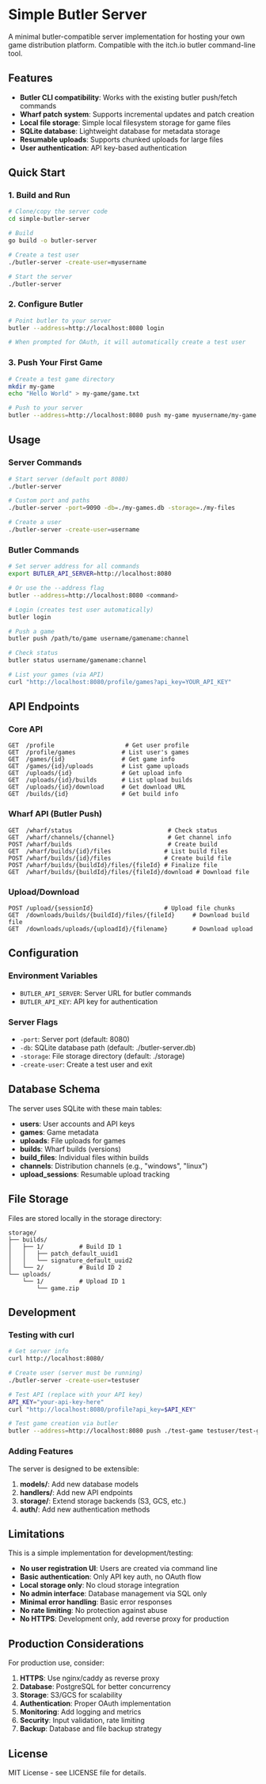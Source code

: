 # Simple Butler Server

A minimal butler-compatible server implementation for hosting your own game distribution platform. Compatible with the itch.io butler command-line tool.

## Features

- **Butler CLI compatibility**: Works with the existing butler push/fetch commands
- **Wharf patch system**: Supports incremental updates and patch creation
- **Local file storage**: Simple local filesystem storage for game files
- **SQLite database**: Lightweight database for metadata storage
- **Resumable uploads**: Supports chunked uploads for large files
- **User authentication**: API key-based authentication

## Quick Start

### 1. Build and Run

```bash
# Clone/copy the server code
cd simple-butler-server

# Build
go build -o butler-server

# Create a test user
./butler-server -create-user=myusername

# Start the server
./butler-server
```

### 2. Configure Butler

```bash
# Point butler to your server
butler --address=http://localhost:8080 login

# When prompted for OAuth, it will automatically create a test user
```

### 3. Push Your First Game

```bash
# Create a test game directory
mkdir my-game
echo "Hello World" > my-game/game.txt

# Push to your server
butler --address=http://localhost:8080 push my-game myusername/my-game:windows
```

## Usage

### Server Commands

```bash
# Start server (default port 8080)
./butler-server

# Custom port and paths
./butler-server -port=9090 -db=./my-games.db -storage=./my-files

# Create a user
./butler-server -create-user=username
```

### Butler Commands

```bash
# Set server address for all commands
export BUTLER_API_SERVER=http://localhost:8080

# Or use the --address flag
butler --address=http://localhost:8080 <command>

# Login (creates test user automatically)
butler login

# Push a game
butler push /path/to/game username/gamename:channel

# Check status
butler status username/gamename:channel

# List your games (via API)
curl "http://localhost:8080/profile/games?api_key=YOUR_API_KEY"
```

## API Endpoints

### Core API

```
GET  /profile                    # Get user profile
GET  /profile/games             # List user's games
GET  /games/{id}                # Get game info
GET  /games/{id}/uploads        # List game uploads
GET  /uploads/{id}              # Get upload info
GET  /uploads/{id}/builds       # List upload builds
GET  /uploads/{id}/download     # Get download URL
GET  /builds/{id}               # Get build info
```

### Wharf API (Butler Push)

```
GET  /wharf/status                           # Check status
GET  /wharf/channels/{channel}               # Get channel info
POST /wharf/builds                           # Create build
GET  /wharf/builds/{id}/files               # List build files
POST /wharf/builds/{id}/files               # Create build file
POST /wharf/builds/{buildId}/files/{fileId} # Finalize file
GET  /wharf/builds/{buildId}/files/{fileId}/download # Download file
```

### Upload/Download

```
POST /upload/{sessionId}                    # Upload file chunks
GET  /downloads/builds/{buildId}/files/{fileId}     # Download build file
GET  /downloads/uploads/{uploadId}/{filename}       # Download upload
```

## Configuration

### Environment Variables

- `BUTLER_API_SERVER`: Server URL for butler commands
- `BUTLER_API_KEY`: API key for authentication

### Server Flags

- `-port`: Server port (default: 8080)
- `-db`: SQLite database path (default: ./butler-server.db)
- `-storage`: File storage directory (default: ./storage)
- `-create-user`: Create a test user and exit

## Database Schema

The server uses SQLite with these main tables:

- **users**: User accounts and API keys
- **games**: Game metadata
- **uploads**: File uploads for games
- **builds**: Wharf builds (versions)
- **build_files**: Individual files within builds
- **channels**: Distribution channels (e.g., "windows", "linux")
- **upload_sessions**: Resumable upload tracking

## File Storage

Files are stored locally in the storage directory:

```
storage/
├── builds/
│   ├── 1/          # Build ID 1
│   │   ├── patch_default_uuid1
│   │   └── signature_default_uuid2
│   └── 2/          # Build ID 2
└── uploads/
    └── 1/          # Upload ID 1
        └── game.zip
```

## Development

### Testing with curl

```bash
# Get server info
curl http://localhost:8080/

# Create user (server must be running)
./butler-server -create-user=testuser

# Test API (replace with your API key)
API_KEY="your-api-key-here"
curl "http://localhost:8080/profile?api_key=$API_KEY"

# Test game creation via butler
butler --address=http://localhost:8080 push ./test-game testuser/test-game:windows
```

### Adding Features

The server is designed to be extensible:

1. **models/**: Add new database models
2. **handlers/**: Add new API endpoints
3. **storage/**: Extend storage backends (S3, GCS, etc.)
4. **auth/**: Add new authentication methods

## Limitations

This is a simple implementation for development/testing:

- **No user registration UI**: Users are created via command line
- **Basic authentication**: Only API key auth, no OAuth flow
- **Local storage only**: No cloud storage integration
- **No admin interface**: Database management via SQL only
- **Minimal error handling**: Basic error responses
- **No rate limiting**: No protection against abuse
- **No HTTPS**: Development only, add reverse proxy for production

## Production Considerations

For production use, consider:

1. **HTTPS**: Use nginx/caddy as reverse proxy
2. **Database**: PostgreSQL for better concurrency
3. **Storage**: S3/GCS for scalability
4. **Authentication**: Proper OAuth implementation
5. **Monitoring**: Add logging and metrics
6. **Security**: Input validation, rate limiting
7. **Backup**: Database and file backup strategy

## License

MIT License - see LICENSE file for details.